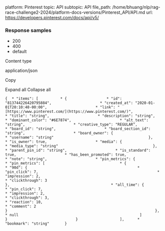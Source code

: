 platform: Pinterest
topic: API
subtopic: API
file_path: /home/bhuang/nlp/rag-race-challenge2-2024/platform-docs-versions/Pinterest_API/API.md
url: https://developers.pinterest.com/docs/api/v5/


### Response samples

* 200
* 400
* default

Content type

application/json

Copy

Expand all Collapse all

`{  * "items": [          * {                  * "id": "813744226420795884",                      * "created_at": "2020-01-01T20:10:40-00:00",                      * "link": "[https://www.pinterest.com/](https://www.pinterest.com/)",                      * "title": "string",                      * "description": "string",                      * "dominant_color": "#6E7874",                      * "alt_text": "string",                      * "creative_type": "REGULAR",                      * "board_id": "string",                      * "board_section_id": "string",                      * "board_owner": {                          * "username": "string"                                           },                      * "is_owner": true,                      * "media": {                          * "media_type": "string"                                           },                      * "parent_pin_id": "string",                      * "is_standard": true,                      * "has_been_promoted": true,                      * "note": "string",                      * "pin_metrics": {                          * "pin_metrics": [                                  * {                                          * "90d": {                                                  * "pin_click": 7,                                                      * "impression": 2,                                                      * "clickthrough": 3                                                                               },                                              * "all_time": {                                                  * "pin_click": 7,                                                      * "impression": 2,                                                      * "clickthrough": 3,                                                      * "reaction": 10,                                                      * "comment": 2                                                                               }                                                                   },                                      * null                                                       ]                                           }                               }                   ],      * "bookmark": "string"       }`